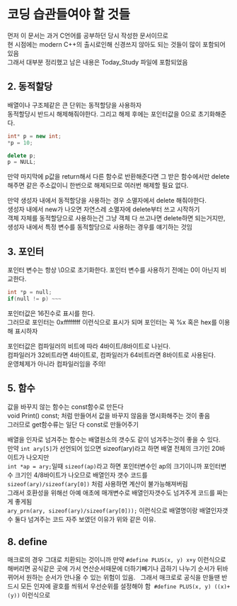 # 코딩 습관들여야 할 것들

먼저 이 문서는 과거 C언어를 공부하던 당시 작성한 문서이므로  
현 시점에는 modern C++의 출시로인해 신경쓰지 않아도 되는 것들이 많이 포함되어 있음  
그래서 대부분 정리했고 남은 내용은 Today_Study 파일에 포함되었음

## 2. 동적할당

배열이나 구조체같은 큰 단위는 동적할당을 사용하자  
동적할당시 반드시 해제해줘야한다. 그리고 해제 후에는 포인터값을 0으로 초기화해준다.  
```C++ 
int* p = new int;
*p = 10;

delete p;
p = NULL;
```
만약 마지막에 p값을 return해서 다른 함수로 반환해준다면 그 받은 함수에서만 delete해주면 같은 주소값이니 한번으로 해제되므로 여러번 해제할 필요 없다.  

만약 생성자 내에서 동적할당을 사용하는 경우 소멸자에서 delete 해줘야한다.  
생성자 내에서 new가 나오면 자연스레 소멸자에 delete부터 쓰고 시작하기  
객체 자체를 동적할당으로 사용하는건 그냥 객체 다 쓰고나면 delete하면 되는거지만,  
생성자 내에서 특정 변수를 동적할당으로 사용하는 경우를 얘기하는 것임  

## 3. 포인터

포인터 변수는 항상 \\0으로 초기화한다. 포인터 변수를 사용하기 전에는 0이 아닌지 비교한다.  
```C++
int *p = null;
if(null != p) ~~~
```

포인터값은 16진수로 표시를 한다.  
그러므로 포인터는 0xffffffff 이런식으로 표시가 되며 포인터는 꼭 %x 혹은 hex를 이용해 표시하자  

포인터값은 컴파일러의 비트에 따라 4바이트/8바이트로 나뉜다.  
컴파일러가 32비트라면 4바이트로, 컴파일러가 64비트라면 8바이트로 사용된다.  
운영체제가 아니라 컴파일러임을 주의!  

## 5. 함수

값을 바꾸지 않는 함수는 const함수로 만든다  
void Print() const; 처럼 만들어서 값을 바꾸지 않음을 명시화해주는 것이 좋음  
그러므로 get함수류는 일단 다 const로 만들어주기  

배열을 인자로 넘겨주는 함수는 배열원소의 갯수도 같이 넘겨주는것이 좋을 수 있다.  
만약 `int ary[5]`가 선언되어 있으면 sizeof(ary)라고 하면 배열 전체의 크기인 20바이트가 나오지만  
`int *ap = ary;`일때 `sizeof(ap)`라고 하면 포인터변수인 ap의 크기이니까 포인터변수 크기인 4/8바이트가 나오므로 배열인자 갯수 코드를  `sizeof(ary)/sizeof(ary[0])` 처럼 사용하면 계산이 불가능해져버림  
그래서 호환성을 위해선 아예 애초에 매개변수로 배열인자갯수도 넘겨주게 코드를 짜는게 좋게됨  
`ary_prn(ary, sizeof(ary)/sizeof(ary[0]));` 이런식으로 배열명이랑 배열인자갯수 둘다 넘겨주는 코드 자주 보였던 이유가 위와 같은 이유.  

## 8. define

매크로의 경우 그대로 치환되는 것이니까 만약 `#define PLUS(x, y) x+y` 이런식으로 해버리면 공식같은 곳에 가서 연산순서때문에 더하기빼기나 곱하기 나누기 순서가 뒤바뀌어서 원하는 순서가 안나올 수 있는 위험이 있음.   
그래서 매크로로 공식을 만들땐 반드시 모든 인자에 괄호를 씌워서 우선순위를 설정해야 함  
`#define PLUS(x, y) ((x)+(y))` 이런식으로  
